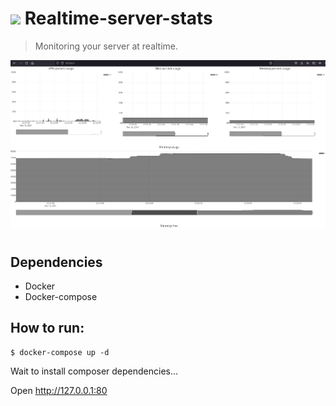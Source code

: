 # <img src="./Frontend/favicon.ico" width="24" /> Realtime-server-stats

> Monitoring your server at realtime.

<p align="center"><img src="./Frontend/img/example.png" /></p>

#

## Dependencies

- Docker
- Docker-compose

## How to run:
```shell
$ docker-compose up -d
```

Wait to install composer dependencies...

Open http://127.0.0.1:80
